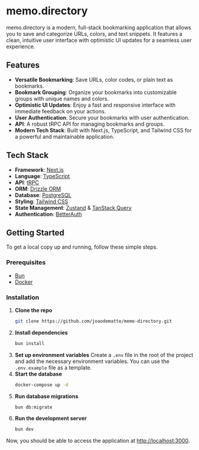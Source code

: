 # memo.directory

memo.directory is a modern, full-stack bookmarking application that allows you to save and categorize URLs, colors, and text snippets. It features a clean, intuitive user interface with optimistic UI updates for a seamless user experience.

## Features

- **Versatile Bookmarking**: Save URLs, color codes, or plain text as bookmarks.
- **Bookmark Grouping**: Organize your bookmarks into customizable groups with unique names and colors.
- **Optimistic UI Updates**: Enjoy a fast and responsive interface with immediate feedback on your actions.
- **User Authentication**: Secure your bookmarks with user authentication.
- **API**: A robust tRPC API for managing bookmarks and groups.
- **Modern Tech Stack**: Built with Next.js, TypeScript, and Tailwind CSS for a powerful and maintainable application.

## Tech Stack

- **Framework**: [Next.js](https://nextjs.org/)
- **Language**: [TypeScript](https://www.typescriptlang.org/)
- **API**: [tRPC](https://trpc.io/)
- **ORM**: [Drizzle ORM](https://orm.drizzle.team/)
- **Database**: [PostgreSQL](https://www.postgresql.org/)
- **Styling**: [Tailwind CSS](https://tailwindcss.com/)
- **State Management**: [Zustand](https://zustand-demo.pmnd.rs/) & [TanStack Query](https://tanstack.com/query/latest)
- **Authentication**: [BetterAuth](https://better-auth.dev/)

## Getting Started

To get a local copy up and running, follow these simple steps.

### Prerequisites

- [Bun](https://bun.sh/)
- [Docker](https://www.docker.com/)

### Installation

1. **Clone the repo**
   ```sh
   git clone https://github.com/joaodematte/memo-directory.git
   ```
2. **Install dependencies**
   ```sh
   bun install
   ```
3. **Set up environment variables**
   Create a `.env` file in the root of the project and add the necessary environment variables. You can use the `.env.example` file as a template.
4. **Start the database**
   ```sh
   docker-compose up -d
   ```
5. **Run database migrations**
   ```sh
   bun db:migrate
   ```
6. **Run the development server**
   ```sh
   bun dev
   ```

Now, you should be able to access the application at [http://localhost:3000](http://localhost:3000).
